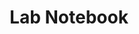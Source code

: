 ---
layout: schedule
permalink: /labnotebook
title: Lab Notebook
course: csa
units: "1,2,3,4,5,6,7,8,9"
---